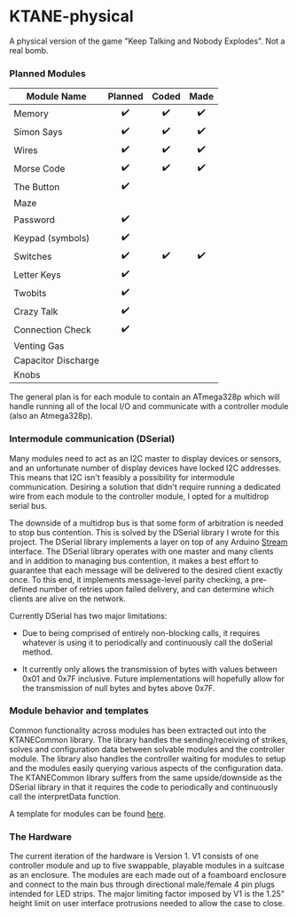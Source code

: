 # KTANE-physical
A physical version of the game "Keep Talking and Nobody Explodes". 
Not a real bomb.

### Planned Modules

| Module Name         | Planned          | Coded            | Made             |
| ------------------- |:----------------:|:----------------:|:----------------:|
| Memory              |:heavy_check_mark:|:heavy_check_mark:|:heavy_check_mark:|
| Simon Says          |:heavy_check_mark:|:heavy_check_mark:|:heavy_check_mark:|
| Wires               |:heavy_check_mark:|:heavy_check_mark:|:heavy_check_mark:|
| Morse Code          |:heavy_check_mark:|:heavy_check_mark:|:heavy_check_mark:|
| The Button          |:heavy_check_mark:|                  |                  |
| Maze                |                  |                  |                  |
| Password            |:heavy_check_mark:|                  |                  |
| Keypad (symbols)    |:heavy_check_mark:|                  |                  |
| Switches            |:heavy_check_mark:|:heavy_check_mark:|:heavy_check_mark:|
| Letter Keys         |:heavy_check_mark:|                  |                  |
| Twobits             |:heavy_check_mark:|                  |                  |
| Crazy Talk          |:heavy_check_mark:|                  |                  |
| Connection Check    |:heavy_check_mark:|                  |                  |
| Venting Gas         |                  |                  |                  |
| Capacitor Discharge |                  |                  |                  |
| Knobs               |                  |                  |                  |

The general plan is for each module to contain an ATmega328p which will handle 
running all of the local I/O and communicate with a controller module
(also an Atmega328p).

### Intermodule communication (DSerial)

Many modules need to act as an I2C master to display devices or sensors, and
an unfortunate number of display devices have locked I2C addresses. This means
that I2C isn't feasibly a possibility for intermodule communication. Desiring
a solution that didn't require running a dedicated wire from each module to the
controller module, I opted for a multidrop serial bus. 

The downside of a multidrop bus is that some form of arbitration is
needed to stop bus contention. This is solved by the DSerial library I wrote
for this project. The DSerial library implements a layer on top of any Arduino
[Stream](www.arduino.cc/reference/en/language/functions/communication/stream/) 
interface. The DSerial library operates with one master and many clients and 
in addition to managing bus contention, it makes a best effort to guarantee
that each message will be delivered to the desired client exactly once. To this
end, it implements message-level parity checking, a pre-defined number of 
retries upon failed delivery, and can determine which clients are alive on the
network.

Currently DSerial has two major limitations: 
- Due to being comprised of entirely non-blocking calls, it requires whatever 
is using it to periodically and continuously call the doSerial method.

- It currently only allows the transmission of bytes with values between 0x01
and 0x7F inclusive. Future implementations will hopefully allow for the
transmission of null bytes and bytes above 0x7F.

### Module behavior and templates

Common functionality across modules has been extracted out into the KTANECommon
library. The library handles the sending/receiving of strikes, solves and
configuration data between solvable modules and the controller module. The 
library also handles the controller waiting for modules to setup and the modules
easily querying various aspects of the configuration data. The KTANECommon
library suffers from the same upside/downside as the DSerial library in that it
requires the code to periodically and continuously call the interpretData
function. 

A template for modules can be found [here](arduino/exampleModule/example.ino).

### The Hardware

The current iteration of the hardware is Version 1. V1 consists of one
controller module and up to five swappable, playable modules in a suitcase as
an enclosure. The modules are each made out of a foamboard enclosure and 
connect to the main bus through directional male/female 4 pin plugs intended for
LED strips. The major limiting factor imposed by V1 is the 1.25" height limit on
user interface protrusions needed to allow the case to close. 


